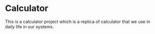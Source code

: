 # Calculator
This is a calculator project which is a replica of calculator that we use in daily life in our systems. 
